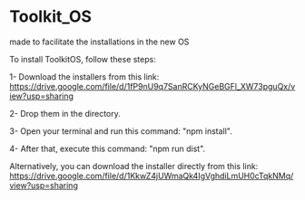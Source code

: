 # Toolkit_OS
made to facilitate the installations in the new OS



To install ToolkitOS, follow these steps:


1-    Download the installers from this link: https://drive.google.com/file/d/1fP9nU9q7SanRCKyNGeBGFl_XW73pguQx/view?usp=sharing

2-    Drop them in the directory.

3-    Open your terminal and run this command: "npm install".

4-    After that, execute this command: "npm run dist".



Alternatively, you can download the installer directly from this link: https://drive.google.com/file/d/1KkwZ4jUWmaQk4IgVghdiLmUH0cTqkNMq/view?usp=sharing